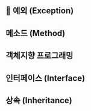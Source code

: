 ## 🐍 예외 (Exception)<br>



## 메소드 (Method)<br>



## 객체지향 프로그래밍<br>



## 인터페이스 (Interface)<br>



## 상속 (Inheritance)<br>

